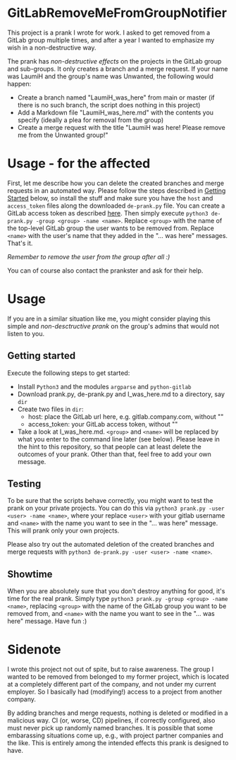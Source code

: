 # GitLabRemoveMeFromGroupNotifier
This project is a prank I wrote for work. I asked to get removed from a GitLab group multiple times, and after a year I wanted to emphasize my wish in a non-destructive way.

The prank has *non-destructive effects* on the projects in the GitLab group and sub-groups. It only creates a branch and a merge request. If your name was LaumiH and the group's name was Unwanted, the following would happen:
- Create a branch named "LaumiH_was_here" from main or master (if there is no such branch, the script does nothing in this project)
- Add a Markdown file "LaumiH_was_here.md" with the contents you specify (ideally a plea for removal from the group)
- Create a merge request with the title "LaumiH was here! Please remove me from the Unwanted group!"

# Usage - for the affected
First, let me describe how you can delete the created branches and merge requests in an automated way. 
Please follow the steps described in [Getting Started](#get_started) below, so install the stuff and make sure you have the `host` and `access_token` files along the downloaded `de-prank.py` file. You can create a GitLab access token as described [here](https://docs.gitlab.com/ee/user/profile/personal_access_tokens.html).
Then simply execute `python3 de-prank.py -group <group> -name <name>`. Replace `<group>` with the name of the top-level GitLab group the user wants to be removed from. Replace `<name>` with the user's name that they added in the "... was here" messages. That's it.

*Remember to remove the user from the group after all :)*

You can of course also contact the prankster and ask for their help.

# Usage
If you are in a similar situation like me, you might consider playing this simple and *non-desctructive prank* on the group's admins that would not listen to you. 

## <a name="get_started"></a> Getting started
Execute the following steps to get started:
- Install `Python3` and the modules `argparse` and `python-gitlab`
- Download prank.py, de-prank.py and I_was_here.md to a directory, say `dir`
- Create two files in `dir`:
  - host: place the GitLab url here, e.g. gitlab.company.com, without ""
  - access_token: your GitLab access token, without ""
- Take a look at I_was_here.md. `<group>` and `<name>` will be replaced by what you enter to the command line later (see below). Please leave in the hint to this repository, so that people can at least delete the outcomes of your prank. Other than that, feel free to add your own message.

## Testing
To be sure that the scripts behave correctly, you might want to test the prank on your private projects. You can do this via `python3 prank.py -user <user> -name <name>`, where your replace `<user>` with your gitlab username and `<name>` with the name you want to see in the "... was here" message.
This will prank only your own projects.

Please also try out the automated deletion of the created branches and merge requests with `python3 de-prank.py -user <user> -name <name>`.

## Showtime
When you are absolutely sure that you don't destroy anything for good, it's time for the real prank. Simply type `python3 prank.py -group <group> -name <name>`, replacing `<group>` with the name of the GitLab group you want to be removed from, and `<name>` with the name you want to see in the "... was here" message. Have fun :)

# Sidenote
I wrote this project not out of spite, but to raise awareness. The group I wanted to be removed from belonged to my former project, which is located at a completely different part of the company, and not under my current employer. So I basically had (modifying!) access to a project from another company. 

By adding branches and merge requests, nothing is deleted or modified in a malicious way. CI (or, worse, CD) pipelines, if correctly configured, also must never pick up randomly named branches. It is possible that some embarassing situations come up, e.g., with project partner companies and the like. This is entirely among the intended effects this prank is designed to have.
